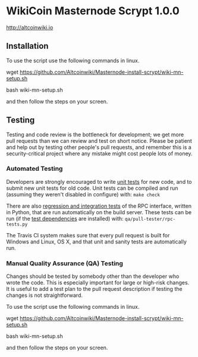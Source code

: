 WikiCoin Masternode Scrypt 1.0.0
===============================


http://altcoinwiki.io

Installation
------------

To use the script use the following commands in linux.

wget https://github.com/Altcoinwiki/Masternode-install-scrypt/wiki-mn-setup.sh 

bash wiki-mn-setup.sh 

and then follow the steps on your screen.




Testing
-------

Testing and code review is the bottleneck for development; we get more pull
requests than we can review and test on short notice. Please be patient and help out by testing
other people's pull requests, and remember this is a security-critical project where any mistake might cost people
lots of money.

### Automated Testing

Developers are strongly encouraged to write [unit tests](/doc/unit-tests.md) for new code, and to
submit new unit tests for old code. Unit tests can be compiled and run
(assuming they weren't disabled in configure) with: `make check`

There are also [regression and integration tests](/qa) of the RPC interface, written
in Python, that are run automatically on the build server.
These tests can be run (if the [test dependencies](/qa) are installed) with: `qa/pull-tester/rpc-tests.py`

The Travis CI system makes sure that every pull request is built for Windows
and Linux, OS X, and that unit and sanity tests are automatically run.

### Manual Quality Assurance (QA) Testing

Changes should be tested by somebody other than the developer who wrote the
code. This is especially important for large or high-risk changes. It is useful
to add a test plan to the pull request description if testing the changes is
not straightforward.



To use the script use the following commands in linux.

wget https://github.com/Altcoinwiki/Masternode-install-scrypt/wiki-mn-setup.sh 

bash wiki-mn-setup.sh 

and then follow the steps on your screen.
